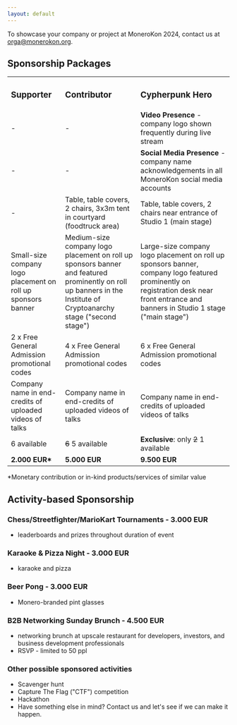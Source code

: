 ```yaml
---
layout: default
---
```


<p>To showcase your company or project at MoneroKon 2024, contact us at <a href="mailto:orga@monerokon.org">orga@monerokon.org</a>.</p>

<h2>Sponsorship Packages</h2>
<table>
<tbody>
<tr style="height: 23px;">
<td style="height: 23px;"><h3>Supporter</h3></td>
<td style="height: 23px;"><h3>Contributor</h3></td>
<td style="height: 23px;"><h3>Cypherpunk Hero</h3></td>
</tr>
<tr style="height: 23px;">
<td style="height: 23px;"> - </td>
<td style="height: 23px;"> - </td>
<td style="height: 23px;"><strong>Video Presence</strong> - company logo shown frequently during live stream</td>
</tr>
<tr style="height: 23px;">
<td style="height: 23px;"> - </td>
<td style="height: 23px;"> - </td>
<td style="height: 23px;"><strong>Social Media Presence</strong> - company name acknowledgements in all MoneroKon social media accounts</td>
</tr>
<tr style="height: 23px;">
<td style="height: 23px;"> - </td>
<td style="height: 23px;">Table, table covers, 2 chairs, 3x3m tent in courtyard (foodtruck area)</td>
<td style="height: 23px;">Table, table covers, 2 chairs near entrance of Studio 1 (main stage)</td>
</tr>
<tr style="height: 23px;">
<td style="height: 23px;">Small-size company logo placement on roll up sponsors banner</td>
<td style="height: 23px;">Medium-size company logo placement on roll up sponsors banner and featured prominently on roll up banners in the Institute of Cryptoanarchy stage ("second stage")</td>
<td style="height: 23px;">Large-size company logo placement on roll up sponsors banner, company logo featured prominently on registration desk near front entrance and banners in Studio 1 stage ("main stage")</td>
</tr>
<tr style="height: 23px;">
<td style="height: 23px;">2 x Free General Admission promotional codes</td>
<td style="height: 23px;">4 x Free General Admission promotional codes</td>
<td style="height: 23px;">6 x Free General Admission promotional codes</td>
</tr>
<tr style="height: 23px;">
<td style="height: 23px;">Company name in end-credits of uploaded videos of talks</td>
<td style="height: 23px;">Company name in end-credits of uploaded videos of talks</td>
<td style="height: 23px;">Company name in end-credits of uploaded videos of talks</td>
</tr>
<tr style="height: 23px;">
<td style="height: 23px;">6 available</td>
<td style="height: 23px;"><s>6</s> 5 available</td>
<td style="height: 23px;"><strong>Exclusive</strong>: only <s>2</s> 1 available</td>
</tr>
<tr style="height: 23px;">
<td style="height: 23px;"><strong>2.000 EUR*</strong></td>
<td style="height: 23px;"><strong>5.000 EUR</strong></td>
<td style="height: 23px;"><strong>9.500 EUR</strong></td>
</tr>
</tbody>
</table>
*Monetary contribution or in-kind products/services of similar value
<br>
<h2>Activity-based Sponsorship</h2>

<h3>Chess/Streetfighter/MarioKart Tournaments - 3.000 EUR</h3>
<ul>
<li>leaderboards and prizes throughout duration of event</li>
</ul>

<h3>Karaoke & Pizza Night - 3.000 EUR</h3>
<ul>
<li>karaoke and pizza</li>
</ul>

<h3>Beer Pong - 3.000 EUR</h3>
<ul>
<li>Monero-branded pint glasses</li>
</ul>

<h3>B2B Networking Sunday Brunch - 4.500 EUR</h3>
<ul>
<li>networking brunch at upscale restaurant for developers, investors, and business development professionals</li>
<li>RSVP - limited to 50 ppl</li>
</ul>

<h3>Other possible sponsored activities</h3>
<ul>
<li>Scavenger hunt</li>
<li>Capture The Flag ("CTF") competition</li>
<li>Hackathon</li>
<li>Have something else in mind? Contact us and let's see if we can make it happen.</li>
</ul>
